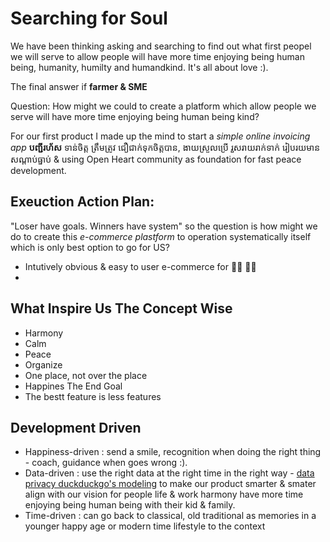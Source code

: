 # Searching for Soul

We have been thinking asking and searching to find out what first peopel we will serve to allow people will have more time enjoying being human being, humanity, humilty and humandkind.
It's all about love :).

The final answer if **farmer & SME**

Question: How might we could to create a platform which allow people we serve will have more time enjoying being human being kind?

For our first product I made up the mind to start a *simple online invoicing app* **បញ្ជីរហ័ស** ទាន់ចិត្ត ត្រឹមត្រូវ ជឿជាក់ទុកចិត្តបាន, ងាយស្រួលប្រេី រួសរាយរាក់ទាក់ រៀបរយមានសណ្តាប់ធ្នាប់ & using Open Heart community as foundation for fast peace development.

## Exeuction Action Plan:

"Loser have goals. Winners have system" so the question is how might we do to create this *e-commerce plastform* to operation systematically itself which is only best option to go for US?

* Intutively obvious & easy to user e-commerce for 👩‍🌾 👨‍🌾 
*

## What Inspire Us The Concept Wise

* Harmony
* Calm
* Peace
* Organize 
* One place, not over the place
* Happines The End Goal
* The bestt feature is less features

## Development Driven

* Happiness-driven : send a smile, recognition when doing the right thing - coach, guidance when goes wrong :).
* Data-driven : use the right data at the right time in the right way - [data privacy duckduckgo's modeling](https://duckduckgo.com/) to make our product smarter & smater align with our vision for people life & work harmony have more time enjoying being human being with their kid & family.
* Time-driven : can go back to classical, old traditional as memories in a younger happy age or modern time lifestyle to the context

